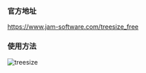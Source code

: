 ### 官方地址
https://www.jam-software.com/treesize_free

### 使用方法
![treesize](https://www.jam-software.com/sites/default/files/styles/max_2600x2600/public/2019-03/TS_Free-Startscreen_EN_0.png?itok=gFYOdsTZ)